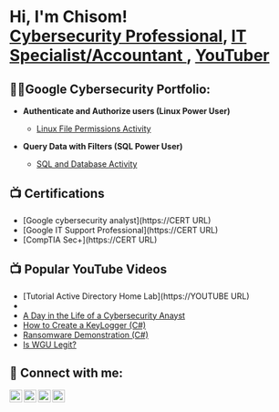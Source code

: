 <h1>Hi, I'm Chisom! <br/><a href="https://github.com/Chisomeboh1">Cybersecurity Professional</a>, <a href="https://www.linkedin.com/in/MY LINKEDIN NAME/">IT Specialist/Accountant </a>, <a href="https://www.youtube.com/c/YOUTUBE NAME">YouTuber</a></h1>

<h2>👨‍💻Google Cybersecurity Portfolio:</h2>

- <b>Authenticate and Authorize users (Linux Power User)</b>
  - [Linux File Permissions Activity](https://github.com/Chisomeboh1/File-Permission-in-Linux/tree/main)
 
- <b>Query Data with Filters (SQL Power User)</b>
   - [SQL and Database Activity](https://github.com/Chisomeboh1/Apply-filters-to-SQL-queries/tree/main)
 
<h2>📺 Certifications</h2>

- [Google cybersecurity analyst](https://CERT URL)
- [Google IT Support Professional](https://CERT URL)
-  [CompTIA Sec+](https://CERT URL)

<h2>📺 Popular YouTube Videos</h2>

- [Tutorial Active Directory Home Lab](https://YOUTUBE URL)
- 
- [A Day in the Life of a Cybersecurity Anayst](https://www.youtube.com/watch?v=uHy3oM7NnoU)
- [How to Create a KeyLogger (C#)](https://www.youtube.com/watch?v=N-L9hklSlNk)
- [Ransomware Demonstration (C#)](https://www.youtube.com/watch?v=OfvdQeh79s0)
- [Is WGU Legit?](https://www.youtube.com/watch?v=E2MwRWxDBkA)

<h2> 🤳 Connect with me:</h2>

[<img align="left" alt="JoshMadakor | YouTube" width="22px" src="https://cdn.jsdelivr.net/npm/simple-icons@v3/icons/youtube.svg" />][youtube]
[<img align="left" alt="JoshMadakor | Twitter" width="22px" src="https://cdn.jsdelivr.net/npm/simple-icons@v3/icons/twitter.svg" />][twitter]
[<img align="left" alt="JoshMadakor | LinkedIn" width="22px" src="https://cdn.jsdelivr.net/npm/simple-icons@v3/icons/linkedin.svg" />][linkedin]
[<img align="left" alt="JoshMadakor | Instagram" width="22px" src="https://cdn.jsdelivr.net/npm/simple-icons@v3/icons/instagram.svg" />][instagram]

[twitter]: https://twitter.com/joshmadakor
[youtube]: https://www.youtube.com/c/joshmadakor
[instagram]: https://www.instagram.com/joshmadakor/
[linkedin]: https://linkedin.com/in/joshmadakor

<!--
**joshmadakor1/joshmadakor1** is a ✨ _special_ ✨ repository because its `README.md` (this file) appears on your GitHub profile.

Here are some ideas to get you started:

- 🔭 I’m currently working on ...
- 🌱 I’m currently learning ...
- 👯 I’m looking to collaborate on ...
- 🤔 I’m looking for help with ...
- 💬 Ask me about ...
- 📫 How to reach me: ...
- 😄 Pronouns: ...
- ⚡ Fun fact: ...
-->
